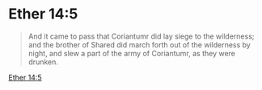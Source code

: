 # Ether 14:5

> And it came to pass that Coriantumr did lay siege to the wilderness; and the brother of Shared did march forth out of the wilderness by night, and slew a part of the army of Coriantumr, as they were drunken.

[Ether 14:5](https://www.churchofjesuschrist.org/study/scriptures/bofm/ether/14?lang=eng&id=p5#p5)


